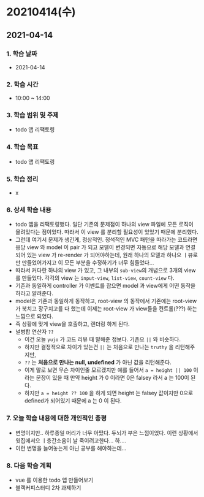 # 20210414\(수\)

## 2021-04-14

### 1. 학습 날짜

* 2021-04-14

### 2. 학습 시간

* 10:00 ~ 14:00

### 3. 학습 범위 및 주제

* todo 앱 리팩토링

### 4. 학습 목표

* todo 앱 리팩토링

### 5. 학습 정리

* x

### 6. 상세 학습 내용

* todo 앱을 리팩토링했다. 일단 기존의 문제점이 하나의 view 파일에 모든 로직이 몰려있다는 점이었다. 따라서 이 view 를 분리할 필요성이 있었기 때문에 분리했다.
* 그런데 여기서 문제가 생긴게, 정상적인. 정석적인 MVC 패턴을 따라가는 코드라면 응당 view 와 model 이 pair 가 되고 모델이 변경되면 자동으로 해당 모델과 연결되어 있는 view 가 re-render 가 되어야하는데, 원래 하나의 모델과 하나으 ㅣ뷰로만 만들었어가지고 이 모든 부분을 수정하기가 너무 힘들었다...
* 따라서 커다란 하나의 view 가 있고, 그 내부의 `sub-view`의 개념으로 3개의 view 를 만들었다. 각각의 view 는 `input-view`, `list-view`, `count-view` 다.
* 기존과 동일하게 controller 가 이벤트를 잡으면 model 과 view에게 어떤 동작을 하라고 알려준다.
* model은 기존과 동일하게 동작하고, root-view 의 동작에서 기존에는 root-view 가 북치고 장구치고를 다 했는데 이제는 root-view 가 view들을 컨트롤\(???\) 하는 느낌으로 되었다.
* 즉 상황에 맞게 view을 호출하고, 렌더링 하게 된다.
* 널병합 연산자 `??`
  * 이건 오늘 `yujo` 가 코드 리뷰 때 말해준 정보다. 기존으 `||` 와 비슷하다.
  * 하지만 결정적으로 차이가 있는건 `||` 는 처음으로 만나는 `truthy` 을 리턴해주지만,
  * `??` 는 **처음으로 만나는 null, undefined** 가 아닌 값을 리턴해준다.
  * 이게 말로 보면 무슨 차이인줄 모르겠지만 예를 들어서 `a = height || 100` 이라는 문장이 있을 때 만약 height 가 0 이라면 0은 falsey 라서 a 는 100이 된다.
  * 하지만 `a = height ?? 100` 을 하게 되면 height 는 falsey 값이지만 0으로 defined가 되어있기 때문에 a 는 0 이 된다.

### 7. 오늘 학습 내용에 대한 개인적인 총평

* 변명이지만.. 하루종일 머리가 너무 아팠다. 두뇌가 부은 느낌이었다. 이런 상황에서 윗집에서으 ㅣ층간소음이 날 죽이려고한다... 하....
* 이런 변명을 늘어놓는게 아닌 공부를 해야하는데...

### 8. 다음 학습 계획

* vue 를 이용한 todo 앱 만들어보기
* 블랙커피스터디 2차 과제하기

